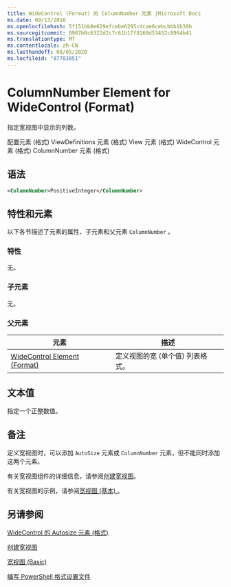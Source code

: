 ```yaml
---
title: WideControl (Format) 的 ColumnNumber 元素 |Microsoft Docs
ms.date: 09/13/2016
ms.openlocfilehash: 5f151bb0e629efcebe6295cdcae6cebcbbb1b39b
ms.sourcegitcommit: 0907b8c6322d2c7c61b17f8168d53452c8964b41
ms.translationtype: MT
ms.contentlocale: zh-CN
ms.lasthandoff: 08/05/2020
ms.locfileid: "87783851"
---
```

# <a name="columnnumber-element-for-widecontrol-format"></a>ColumnNumber Element for WideControl (Format)

指定宽视图中显示的列数。

配置元素 (格式) ViewDefinitions 元素 (格式) View 元素 (格式) WideControl 元素 (格式) ColumnNumber 元素 (格式) 

## <a name="syntax"></a>语法

```xml
<ColumnNumber>PositiveInteger</ColumnNumber>
```

## <a name="attributes-and-elements"></a>特性和元素

以下各节描述了元素的属性、子元素和父元素 `ColumnNumber` 。

### <a name="attributes"></a>特性

无。

### <a name="child-elements"></a>子元素

无。

### <a name="parent-elements"></a>父元素

|元素|描述|
|-------------|-----------------|
|[WideControl Element (Format)](./widecontrol-element-format.md)|定义视图的宽 (单个值) 列表格式。|

## <a name="text-value"></a>文本值

指定一个正整数值。

## <a name="remarks"></a>备注

定义宽视图时，可以添加 `AutoSize` 元素或 `ColumnNumber` 元素，但不能同时添加这两个元素。

有关宽视图组件的详细信息，请参阅[创建宽视图](./creating-a-wide-view.md)。

有关宽视图的示例，请参阅[宽视图 (基本) ](./wide-view-basic.md)。

## <a name="see-also"></a>另请参阅

[WideControl 的 Autosize 元素 (格式) ](./autosize-element-for-widecontrol-format.md)

[创建宽视图](./creating-a-wide-view.md)

[宽视图 (Basic)](./wide-view-basic.md)

[编写 PowerShell 格式设置文件](./writing-a-powershell-formatting-file.md)

